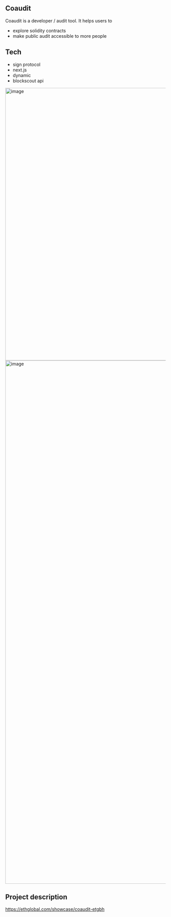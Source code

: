 ## Coaudit

Coaudit is a developer / audit tool.
It helps users to 
- explore solidity contracts
- make public audit accessible to more people

## Tech 
- sign protocol
- next.js
- dynamic
- blockscout api

<img width="1508" height="854" alt="image" src="https://github.com/user-attachments/assets/403e18cc-faa8-4ff3-8e81-504729789a60" />

<img width="3024" height="1640" alt="image" src="https://github.com/user-attachments/assets/377256ce-da57-48fd-8e87-b427941b53d9" />

## Project description
https://ethglobal.com/showcase/coaudit-etgbh
